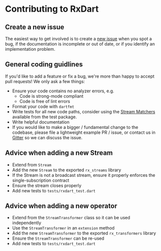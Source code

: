 # Contributing to RxDart

## Create a new issue

The easiest way to get involved is to create a [new issue](https://github.com/ReactiveX/rxdart/issues/new) when you spot a bug, if the documentation is incomplete or out of date, or if you identify an implementation problem.

## General coding guidlines

If you'd like to add a feature or fix a bug, we're more than happy to accept pull requests! We only ask a few things:

  - Ensure your code contains no analyzer errors, e.g.
    - Code is strong-mode compliant
    - Code is free of lint errors
  - Format your code with `dartfmt`
  - Write tests for all new code paths, consider using the [Stream Matchers](https://pub.dartlang.org/packages/test#stream-matchers) available from the test package.
  - Write helpful documentation
  - If you would like to make a bigger / fundamental change to the codebase, please file a lightweight example PR / issue, or contact us in [Gitter](https://gitter.im/ReactiveX/rxdart) so we can discuss the issue.

## Advice when adding a new Stream

  - Extend from `Stream`
  - Add the new `Stream` to the exported `rx_streams` library
  - If the Stream is not a broadcast stream, ensure it properly enforces the single-subscription contract
  - Ensure the stream closes properly
  - Add new tests to `tests/rxdart_test.dart`

## Advice when adding a new operator

  - Extend from the `StreamTransformer` class so it can be used independently
  - Use the `StreamTransformer` in an `extension` method
  - Add the new `StreamTransformer` to the exported `rx_transformers` library
  - Ensure the `StreamTransformer` can be re-used
  - Add new tests to `tests/rxdart_test.dart`
